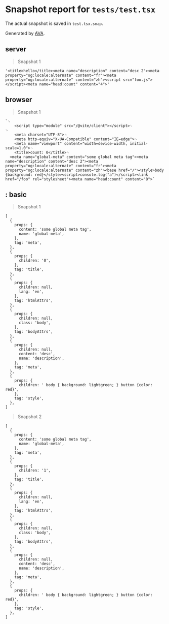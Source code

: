 # Snapshot report for `tests/test.tsx`

The actual snapshot is saved in `test.tsx.snap`.

Generated by [AVA](https://avajs.dev).

## server

> Snapshot 1

    '<title>hello</title><meta name="description" content="desc 2"><meta property="og:locale:alternate" content="fr"><meta property="og:locale:alternate" content="zh"><script src="foo.js"></script><meta name="head:count" content="4">'

## browser

> Snapshot 1

    `␊
        <script type="module" src="/@vite/client"></script>␊
    ␊
        <meta charset="UTF-8">␊
        <meta http-equiv="X-UA-Compatible" content="IE=edge">␊
        <meta name="viewport" content="width=device-width, initial-scale=1.0">␊
        <title>count: 0</title>␊
      <meta name="global-meta" content="some global meta tag"><meta name="description" content="desc 2"><meta property="og:locale:alternate" content="fr"><meta property="og:locale:alternate" content="zh"><base href="/"><style>body {background: red}</style><script>console.log("a")</script><link href="/foo" rel="stylesheet"><meta name="head:count" content="8">`

## <Head>: basic

> Snapshot 1

    [
      {
        props: {
          content: 'some global meta tag',
          name: 'global-meta',
        },
        tag: 'meta',
      },
      {
        props: {
          children: '0',
        },
        tag: 'title',
      },
      {
        props: {
          children: null,
          lang: 'en',
        },
        tag: 'htmlAttrs',
      },
      {
        props: {
          children: null,
          class: 'body',
        },
        tag: 'bodyAttrs',
      },
      {
        props: {
          children: null,
          content: 'desc',
          name: 'description',
        },
        tag: 'meta',
      },
      {
        props: {
          children: ' body { background: lightgreen; } button {color: red}',
        },
        tag: 'style',
      },
    ]

> Snapshot 2

    [
      {
        props: {
          content: 'some global meta tag',
          name: 'global-meta',
        },
        tag: 'meta',
      },
      {
        props: {
          children: '1',
        },
        tag: 'title',
      },
      {
        props: {
          children: null,
          lang: 'en',
        },
        tag: 'htmlAttrs',
      },
      {
        props: {
          children: null,
          class: 'body',
        },
        tag: 'bodyAttrs',
      },
      {
        props: {
          children: null,
          content: 'desc',
          name: 'description',
        },
        tag: 'meta',
      },
      {
        props: {
          children: ' body { background: lightgreen; } button {color: red}',
        },
        tag: 'style',
      },
    ]
